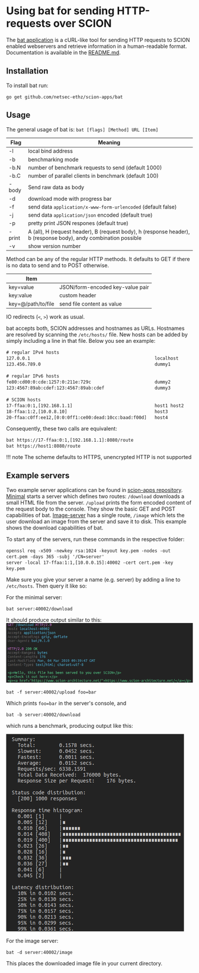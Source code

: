 
# Using bat for sending HTTP-requests over SCION

The [bat application](https://github.com/netsec-ethz/scion-apps/) is a cURL-like tool for sending HTTP requests to SCION enabled webservers and retrieve information in a human-readable format. Documentation is available in the [README.md](https://github.com/netsec-ethz/scion-apps/blob/master/bat/README.md).

## Installation

To install bat run:
```shell
go get github.com/netsec-ethz/scion-apps/bat
```

## Usage

The general usage of bat is: `bat [flags] [Method] URL [Item]`

| Flag   | Meaning                                                                                                          |
| ------ | ---------------------------------------------------------------------------------------------------------------- |
| -l     | local bind address                                                                                               |
| -b     | benchmarking mode                                                                                                |
| -b.N   | number of benchmark requests to send (default 1000)                                                              |
| -b.C   | number of parallel clients in benchmark (default 100)                                                            |
| -body  | Send raw data as body                                                                                            |
| -d     | download mode with progress bar                                                                                  |
| -f     | send data `application/x-www-form-urlencoded` (default false)                                                    |
| -j     | send data `application/json` encoded (default true)                                                              |
| -p     | pretty print JSON respones (default true)                                                                        |
| -print | A (all), H (request header), B (request body), h (response header), b (response body), andy combination possible |
| -v     | show version number                                                                                              |


Method can be any of the regular HTTP methods. It defaults to GET if there is no data to send and to POST otherwise.

| Item               |                                  |
| ------------------ | -------------------------------- |
| key=value          | JSON/form-encoded key-value pair |
| key:value          | custom header                    |
| key=@/path/to/file | send file content as value       |

IO redirects (`<`, `>`) work as usual.

bat accepts both, SCION addresses and hostnames as URLs. Hostnames are resolved by scanning the `/etc/hosts/` file. New hosts can be added by simply including a line in that file.
Below you see an example:

```
# regular IPv4 hosts
127.0.0.1                                               localhost
123.456.789.0                                           dummy1

# regular IPv6 hosts
fe80:cd00:0:cde:1257:0:211e:729c                        dummy2
123:4567:89ab:cdef:123:4567:89ab:cdef                   dummy3

# SCION hosts
17-ffaa:0:1,[192.168.1.1]                               host1 host2
18-ffaa:1:2,[10.0.8.10]	                                host3 
20-ffaa:c0ff:ee12,[0:0:0ff1:ce00:dead:10cc:baad:f00d]   host4
```

Consequently, these two calls are equivalent:

```
bat https://17-ffaa:0:1,[192.168.1.1]:8080/route
bat https://host1:8080/route
```

!!! note
    The scheme defaults to HTTPS, unencrypted HTTP is not supported

## Example servers

Two example server applications can be found in [scion-apps repository](https://github.com/netsec-ethz/scion-apps/tree/master/lib/shttp/examples).
[Minimal](https://github.com/netsec-ethz/scion-apps/tree/master/lib/shttp/examples/minimal) starts a server which defines two routes: `/download` downloads a small HTML file from the server. `/upload` prints the form encoded content of the request body to the console. They show the basic GET and POST capabilities of bat.
[Image-server](https://github.com/netsec-ethz/scion-apps/tree/master/lib/shttp/examples/image_server) has a single route, `/image` which lets the user download an image from the server and save it to disk. This example shows the download capabilities of bat.

To start any of the servers, run these commands in the respective folder:

```shell
openssl req -x509 -newkey rsa:1024 -keyout key.pem -nodes -out cert.pem -days 365 -subj '/CN=server'
server -local 17-ffaa:1:1,[10.0.0.15]:40002 -cert cert.pem -key key.pem
```

Make sure you give your server a name (e.g. server) by adding a line to `/etc/hosts`.
Then query it like so:


For the minimal server:

```shell
bat server:40002/download
```

It should produce output similar to this:
![bat minimal server output](../images/bat_output.png)

```shell
bat -f server:40002/upload foo=bar
```

Which prints `foo=bar` in the server's console, and

```shell
bat -b server:40002/download
```

which runs a benchmark, producing output like this:

![bat benchmarking output](../images/bat_bench_output.png)


For the image server:

```shell
bat -d server:40002/image
```

This places the downloaded image file in your current directory.

